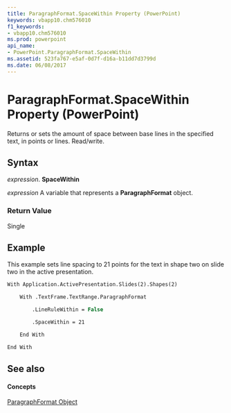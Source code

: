 ```yaml
---
title: ParagraphFormat.SpaceWithin Property (PowerPoint)
keywords: vbapp10.chm576010
f1_keywords:
- vbapp10.chm576010
ms.prod: powerpoint
api_name:
- PowerPoint.ParagraphFormat.SpaceWithin
ms.assetid: 523fa767-e5af-0d7f-d16a-b11dd7d3799d
ms.date: 06/08/2017
---
```



# ParagraphFormat.SpaceWithin Property (PowerPoint)

Returns or sets the amount of space between base lines in the specified text, in points or lines. Read/write.


## Syntax

 _expression_. **SpaceWithin**

 _expression_ A variable that represents a **ParagraphFormat** object.


### Return Value

Single


## Example

This example sets line spacing to 21 points for the text in shape two on slide two in the active presentation.


```vb
With Application.ActivePresentation.Slides(2).Shapes(2)

    With .TextFrame.TextRange.ParagraphFormat

        .LineRuleWithin = False

        .SpaceWithin = 21

    End With

End With
```


## See also


#### Concepts


[ParagraphFormat Object](paragraphformat-object-powerpoint.md)

